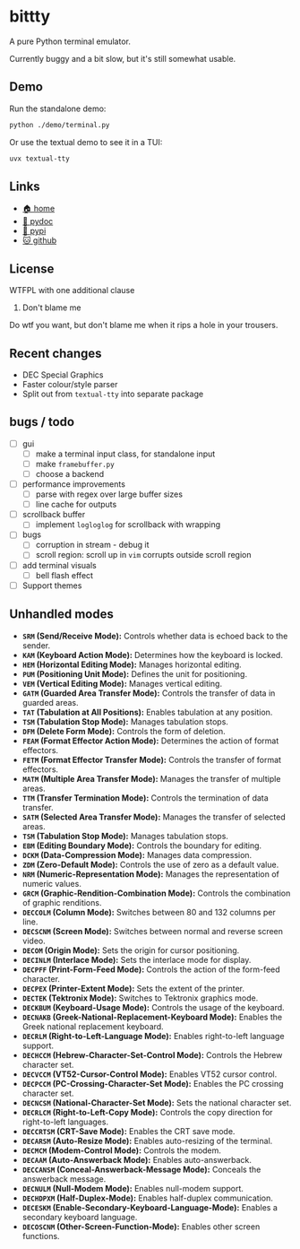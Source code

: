 # bittty

A pure Python terminal emulator.

Currently buggy and a bit slow, but it's still somewhat usable.

## Demo

Run the standalone demo:

```bash
python ./demo/terminal.py
```

Or use the textual demo to see it in a TUI:

```bash
uvx textual-tty
```

## Links

* [🏠 home](https://bitplane.net/dev/python/bittty)
* [📖 pydoc](https://bitplane.net/dev/python/bittty/pydoc)
* [🐍 pypi](https://pypi.org/project/bittty)
* [🐱 github](https://github.com/bitplane/bittty)

## License

WTFPL with one additional clause

1. Don't blame me

Do wtf you want, but don't blame me when it rips a hole in your trousers.

## Recent changes

* DEC Special Graphics
* Faster colour/style parser
* Split out from `textual-tty` into separate package

## bugs / todo

- [ ] gui
  - [ ] make a terminal input class, for standalone input
  - [ ] make `framebuffer.py`
  - [ ] choose a backend
- [ ] performance improvements
  - [ ] parse with regex over large buffer sizes
  - [ ] line cache for outputs
- [ ] scrollback buffer
  - [ ] implement `logloglog` for scrollback with wrapping
- [ ] bugs
  - [ ] corruption in stream - debug it
  - [ ] scroll region: scroll up in `vim` corrupts outside scroll region
- [ ] add terminal visuals
  - [ ] bell flash effect
- [ ] Support themes

## Unhandled modes

*   **`SRM` (Send/Receive Mode):** Controls whether data is echoed back to the sender.
*   **`KAM` (Keyboard Action Mode):** Determines how the keyboard is locked.
*   **`HEM` (Horizontal Editing Mode):** Manages horizontal editing.
*   **`PUM` (Positioning Unit Mode):** Defines the unit for positioning.
*   **`VEM` (Vertical Editing Mode):** Manages vertical editing.
*   **`GATM` (Guarded Area Transfer Mode):** Controls the transfer of data in guarded areas.
*   **`TAT` (Tabulation at All Positions):** Enables tabulation at any position.
*   **`TSM` (Tabulation Stop Mode):** Manages tabulation stops.
*   **`DFM` (Delete Form Mode):** Controls the form of deletion.
*   **`FEAM` (Format Effector Action Mode):** Determines the action of format effectors.
*   **`FETM` (Format Effector Transfer Mode):** Controls the transfer of format effectors.
*   **`MATM` (Multiple Area Transfer Mode):** Manages the transfer of multiple areas.
*   **`TTM` (Transfer Termination Mode):** Controls the termination of data transfer.
*   **`SATM` (Selected Area Transfer Mode):** Manages the transfer of selected areas.
*   **`TSM` (Tabulation Stop Mode):** Manages tabulation stops.
*   **`EBM` (Editing Boundary Mode):** Controls the boundary for editing.
*   **`DCKM` (Data-Compression Mode):** Manages data compression.
*   **`ZDM` (Zero-Default Mode):** Controls the use of zero as a default value.
*   **`NRM` (Numeric-Representation Mode):** Manages the representation of numeric values.
*   **`GRCM` (Graphic-Rendition-Combination Mode):** Controls the combination of graphic renditions.
*   **`DECCOLM` (Column Mode):** Switches between 80 and 132 columns per line.
*   **`DECSCNM` (Screen Mode):** Switches between normal and reverse screen video.
*   **`DECOM` (Origin Mode):** Sets the origin for cursor positioning.
*   **`DECINLM` (Interlace Mode):** Sets the interlace mode for display.
*   **`DECPFF` (Print-Form-Feed Mode):** Controls the action of the form-feed character.
*   **`DECPEX` (Printer-Extent Mode):** Sets the extent of the printer.
*   **`DECTEK` (Tektronix Mode):** Switches to Tektronix graphics mode.
*   **`DECKBUM` (Keyboard-Usage Mode):** Controls the usage of the keyboard.
*   **`DECNAKB` (Greek-National-Replacement-Keyboard Mode):** Enables the Greek national replacement keyboard.
*   **`DECRLM` (Right-to-Left-Language Mode):** Enables right-to-left language support.
*   **`DECHCCM` (Hebrew-Character-Set-Control Mode):** Controls the Hebrew character set.
*   **`DECVCCM` (VT52-Cursor-Control Mode):** Enables VT52 cursor control.
*   **`DECPCCM` (PC-Crossing-Character-Set Mode):** Enables the PC crossing character set.
*   **`DECNCSM` (National-Character-Set Mode):** Sets the national character set.
*   **`DECRLCM` (Right-to-Left-Copy Mode):** Controls the copy direction for right-to-left languages.
*   **`DECCRTSM` (CRT-Save Mode):** Enables the CRT save mode.
*   **`DECARSM` (Auto-Resize Mode):** Enables auto-resizing of the terminal.
*   **`DECMCM` (Modem-Control Mode):** Controls the modem.
*   **`DECAAM` (Auto-Answerback Mode):** Enables auto-answerback.
*   **`DECCANSM` (Conceal-Answerback-Message Mode):** Conceals the answerback message.
*   **`DECNULM` (Null-Modem Mode):** Enables null-modem support.
*   **`DECHDPXM` (Half-Duplex-Mode):** Enables half-duplex communication.
*   **`DECESKM` (Enable-Secondary-Keyboard-Language-Mode):** Enables a secondary keyboard language.
*   **`DECOSCNM` (Other-Screen-Function-Mode):** Enables other screen functions.
